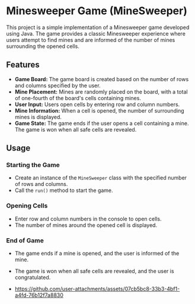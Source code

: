 # Minesweeper Game (MineSweeper)

This project is a simple implementation of a Minesweeper game developed using Java. The game provides a classic Minesweeper experience where users attempt to find mines and are informed of the number of mines surrounding the opened cells.

## Features

- **Game Board:** The game board is created based on the number of rows and columns specified by the user.
- **Mine Placement:** Mines are randomly placed on the board, with a total of one-fourth of the board's cells containing mines.
- **User Input:** Users open cells by entering row and column numbers.
- **Mine Information:** When a cell is opened, the number of surrounding mines is displayed.
- **Game State:** The game ends if the user opens a cell containing a mine. The game is won when all safe cells are revealed.

## Usage

### Starting the Game

- Create an instance of the `MineSweeper` class with the specified number of rows and columns.
- Call the `run()` method to start the game.

### Opening Cells

- Enter row and column numbers in the console to open cells.
- The number of mines around the opened cell is displayed.

### End of Game

- The game ends if a mine is opened, and the user is informed of the mine.
- The game is won when all safe cells are revealed, and the user is congratulated.

- https://github.com/user-attachments/assets/07cb5bc8-33b3-4bf1-a4fd-76b12f7a8830


